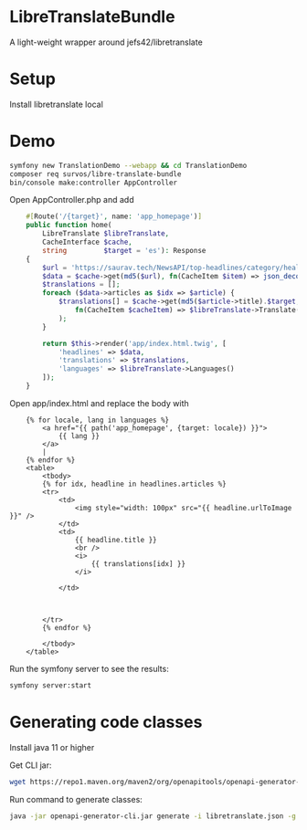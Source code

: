 # LibreTranslateBundle

A light-weight wrapper around jefs42/libretranslate 

# Setup

Install libretranslate local

# Demo

```bash
symfony new TranslationDemo --webapp && cd TranslationDemo
composer req survos/libre-translate-bundle
bin/console make:controller AppController
```



Open AppController.php and add 

```php
    #[Route('/{target}', name: 'app_homepage')]
    public function home(
        LibreTranslate $libreTranslate,
        CacheInterface $cache,
        string         $target = 'es'): Response
    {
        $url = 'https://saurav.tech/NewsAPI/top-headlines/category/health/in.json';
        $data = $cache->get(md5($url), fn(CacheItem $item) => json_decode(file_get_contents($url)));
        $translations = [];
        foreach ($data->articles as $idx => $article) {
            $translations[] = $cache->get(md5($article->title).$target,
                fn(CacheItem $cacheItem) => $libreTranslate->Translate($article->title, target: $target)
            );
        }

        return $this->render('app/index.html.twig', [
            'headlines' => $data,
            'translations' => $translations,
            'languages' => $libreTranslate->Languages()
        ]);
    }
```

Open app/index.html and replace the body with 

```twig
    {% for locale, lang in languages %}
        <a href="{{ path('app_homepage', {target: locale}) }}">
            {{ lang }}
        </a>
        |
    {% endfor %}
    <table>
        <tbody>
        {% for idx, headline in headlines.articles %}
        <tr>
            <td>
                <img style="width: 100px" src="{{ headline.urlToImage }}" />
            </td>
            <td>
                {{ headline.title }}
                <br />
                <i>
                    {{ translations[idx] }}
                </i>

            </td>



        </tr>
        {% endfor %}

        </tbody>
    </table>
```

Run the symfony server to see the results:

```bash
symfony server:start
```

# Generating code classes

Install java 11 or higher

Get CLI jar:
```bash
wget https://repo1.maven.org/maven2/org/openapitools/openapi-generator-cli/6.6.0/openapi-generator-cli-6.6.0.jar -O openapi-generator-cli.jar
```

Run command to generate classes:
```bash
java -jar openapi-generator-cli.jar generate -i libretranslate.json -g php -o ~/projects/survos/test-libre-gen/
```
